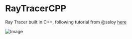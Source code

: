 # RayTracerCPP
Ray Tracer built in C++, following tutorial from @ssloy [here](https://github.com/ssloy/tinyraytracer#compilation)

![Image](out.ppm)
